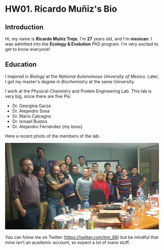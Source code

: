 # HW01. Ricardo Muñiz's Bio

## Introduction

Hi, my name is **Ricardo Muñiz Trejo**, I'm **27** years old, and I'm **mexican**. I was admitted into the **Ecology & Evolution** PhD program. I'm very excited to get to know everyone! 

## Education

I majored in *Biology* at the *National Autonomous University of Mexico*. Later, I got my master's degree in *Biochemistry* at the same University.

I work at the Physical-Chemistry and Protein Engineering Lab. This lab is very big, since there are five PIs:

* Dr. Georgina Garza
* Dr. Alejandro Sosa
* Dr. Mario Calcagno
* Dr. Ismael Bustos
* Dr. Alejandro Fernández (my boss)

Here a recent photo of the members of the lab:

![LFQIP](/LFQIP_photo.jpg)

You can folow me on Twitter (https://twitter.com/tmr_68) but be mindful that mine isn't an academic account, so expect a lot of inane stuff.


